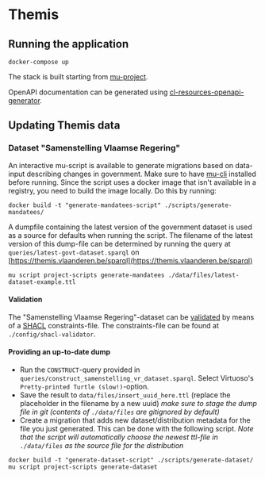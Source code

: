 # Themis

## Running the application
```
docker-compose up
```

The stack is built starting from [mu-project](https://github.com/mu-semtech/mu-project).

OpenAPI documentation can be generated using [cl-resources-openapi-generator](https://github.com/mu-semtech/cl-resources-openapi-generator).

## Updating Themis data

### Dataset "Samenstelling Vlaamse Regering"

An interactive mu-script is available to generate migrations based on data-input describing changes in government. Make sure to have [mu-cli](https://github.com/mu-semtech/mu-cli) installed before running. Since the script uses a docker image that isn't available in a registry, you need to build the image locally. Do this by running:
```
docker build -t "generate-mandatees-script" ./scripts/generate-mandatees/
```

A dumpfile containing the latest version of the government dataset is used as a source for defaults when running the script. The filename of the latest version of this dump-file can be determined by running the query at `queries/latest-govt-dataset.sparql` on [https://themis.vlaanderen.be/sparql](https://themis.vlaanderen.be/sparql)
```
mu script project-scripts generate-mandatees ./data/files/latest-dataset-example.ttl
```

#### Validation

The "Samenstelling Vlaamse Regering"-dataset can be [validated](https://www.itb.ec.europa.eu/shacl/any/upload) by means of a [SHACL](https://www.w3.org/TR/shacl/) constraints-file. The constraints-file can be found at `./config/shacl-validator`. 

#### Providing an up-to-date dump

- Run the `CONSTRUCT`-query provided in `queries/construct_samenstelling_vr_dataset.sparql`. Select Virtuoso's `Pretty-printed Turtle (slow!)`-option.
- Save the result to `data/files/insert_uuid_here.ttl` (replace the placeholder in the filename by a new uuid)
_make sure to stage the dump file in git (contents of `./data/files` are gitignored by default)_
- Create a migration that adds new dataset/distribution metadata for the file you just generated. This can be done with the following script. _Note that the script will automatically choose the newest ttl-file in `./data/files` as the source file for the distribution_
```
docker build -t "generate-dataset-script" ./scripts/generate-dataset/
mu script project-scripts generate-dataset
```
